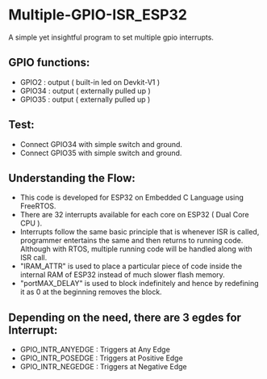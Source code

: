 # Multiple-GPIO-ISR_ESP32
A simple yet insightful program to set multiple gpio interrupts.


## GPIO functions:
 * GPIO2   : output ( built-in led on Devkit-V1 )
 * GPIO34  : output ( externally pulled up )
 * GPIO35  : output ( externally pulled up )

## Test:
 * Connect GPIO34 with simple switch and ground.
 * Connect GPIO35 with simple switch and ground.

## Understanding the Flow:
* This code is developed for ESP32 on Embedded C Language using FreeRTOS.
* There are 32 interrupts available for each core on ESP32 ( Dual Core CPU ).
* Interrupts follow the same basic principle that is whenever ISR is called, programmer entertains the same and then returns to running code. Although with RTOS, multiple running code will be handled along with ISR call.
* "IRAM_ATTR" is used to place a particular piece of code inside the internal RAM of ESP32 instead of much slower flash memory.
* "portMAX_DELAY" is used to block indefinitely and hence by redefining it as 0 at the beginning removes the block.

## Depending on the need, there are 3 egdes for Interrupt:
* GPIO_INTR_ANYEDGE : Triggers at Any Edge
* GPIO_INTR_POSEDGE : Triggers at Positive Edge
* GPIO_INTR_NEGEDGE : Triggers at Negative Edge
